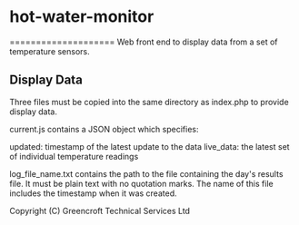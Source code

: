 # hot-water-monitor
====================
Web front end to display data from a set of temperature sensors.

Display Data
------------
Three files must be copied into the same directory as index.php to provide display data.

current.js contains a JSON object which specifies:

updated: timestamp of the latest update to the data
live_data: the latest set of individual temperature readings

log_file_name.txt contains the path to the file containing the day's results file. It must be plain text with no quotation marks. The name of this file includes the timestamp when it was created.

Copyright (C) Greencroft Technical Services Ltd
